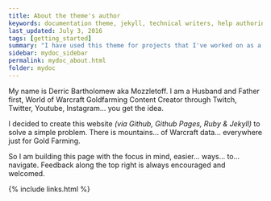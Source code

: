 ```yaml
---
title: About the theme's author
keywords: documentation theme, jekyll, technical writers, help authoring tools, hat replacements
last_updated: July 3, 2016
tags: [getting_started]
summary: "I have used this theme for projects that I've worked on as a professional technical writer."
sidebar: mydoc_sidebar
permalink: mydoc_about.html
folder: mydoc
---
```


My name is Derric Bartholomew aka Mozzletoff. I am a Husband and Father first, World of Warcraft Goldfarming Content Creator through Twitch, Twitter, Youtube, Instagram... you get the idea.

I decided to create this website _(via Github, Github Pages, Ruby & Jekyll)_ to solve a simple problem. There is mountains... of Warcraft data... everywhere just for Gold Farming.

So I am building this page with the focus in mind, easier... ways... to... navigate. Feedback along the top right is always encouraged and welcomed.

{% include links.html %}
